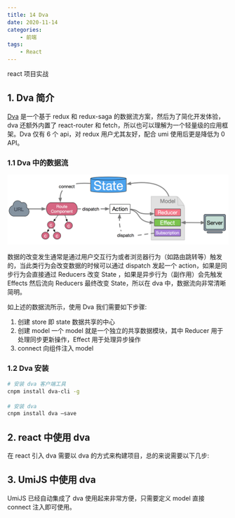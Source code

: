 ```yaml
---
title: 14 Dva 
date: 2020-11-14
categories:
    - 前端
tags:
	- React
---
```

react 项目实战
<!-- more -->

## 1. Dva 简介
[Dva](https://dvajs.com/guide/concepts.html#%E6%95%B0%E6%8D%AE%E6%B5%81%E5%90%91) 是一个基于 redux 和 redux-saga 的数据流方案，然后为了简化开发体验，dva 还额外内置了 react-router 和 fetch，所以也可以理解为一个轻量级的应用框架。Dva 仅有 6 个 api，对 redux 用户尤其友好，配合 umi 使用后更是降低为 0 API。

### 1.1 Dva 中的数据流

![Dva 中的数据流](/images/JavaScript/dva_flow.png)

数据的改变发生通常是通过用户交互行为或者浏览器行为（如路由跳转等）触发的，当此类行为会改变数据的时候可以通过 dispatch 发起一个 action，如果是同步行为会直接通过 Reducers 改变 State ，如果是异步行为（副作用）会先触发 Effects 然后流向 Reducers 最终改变 State，所以在 dva 中，数据流向非常清晰简明。

如上述的数据流所示，使用 Dva 我们需要如下步骤:
1. 创建 store 即 state 数据共享的中心
2. 创建 model 一个 model 就是一个独立的共享数据模块，其中 Reducer 用于处理同步更新操作，Effect 用于处理异步操作
3. connect 向组件注入 model 

### 1.2 Dva 安装

```bash
# 安装 dva 客户端工具
cnpm install dva-cli -g

# 安装 dva
cnpm install dva —save
```

## 2. react 中使用 dva
在 react 引入 dva 需要以 dva 的方式来构建项目，总的来说需要以下几步:

## 3. UmiJS 中使用 dva
UmiJS 已经自动集成了 dva 使用起来非常方便，只需要定义 model 直接 connect 注入即可使用。
